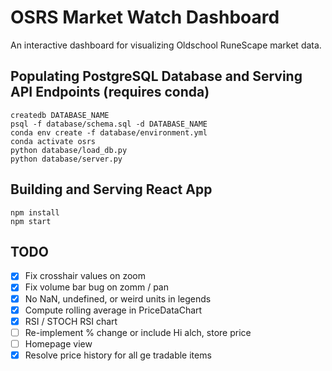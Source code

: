 # OSRS Market Watch Dashboard

An interactive dashboard for visualizing Oldschool RuneScape market data.

## Populating PostgreSQL Database and Serving API Endpoints (requires conda)
    createdb DATABASE_NAME
    psql -f database/schema.sql -d DATABASE_NAME
    conda env create -f database/environment.yml
    conda activate osrs
    python database/load_db.py
    python database/server.py

## Building and Serving React App
    npm install
    npm start

## TODO
- [x] Fix crosshair values on zoom
- [x] Fix volume bar bug on zomm / pan
- [x] No NaN, undefined, or weird units in legends
- [x] Compute rolling average in PriceDataChart
- [x] RSI / STOCH RSI chart
- [ ] Re-implement % change or include Hi alch, store price
- [ ] Homepage view
- [x] Resolve price history for all ge tradable items
